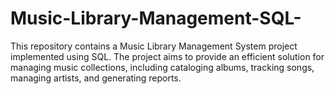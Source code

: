 # Music-Library-Management-SQL-
This repository contains a Music Library Management System project implemented using SQL. The project aims to provide an efficient solution for managing music collections, including cataloging albums, tracking songs, managing artists, and generating reports.
